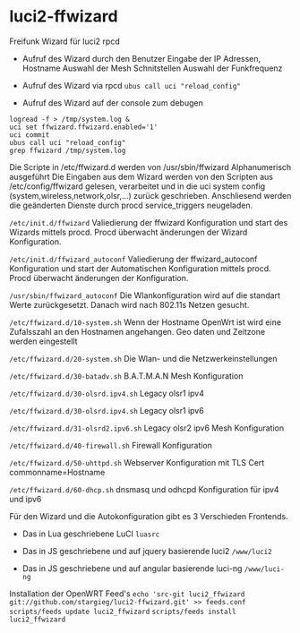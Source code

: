 # luci2-ffwizard
Freifunk Wizard für luci2 rpcd

- Aufruf des Wizard durch den Benutzer
 Eingabe der IP Adressen, Hostname
 Auswahl der Mesh Schnitstellen
 Auswahl der Funkfrequenz
 
- Aufruf des Wizard  via rpcd 
```ubus call uci "reload_config"```

- Aufruf des Wizard auf der console zum debugen
```
logread -f > /tmp/system.log &
uci set ffwizard.ffwizard.enabled='1'
uci commit
ubus call uci "reload_config"
grep ffwizard /tmp/system.log
```

 Die Scripte in /etc/ffwizard.d werden von /usr/sbin/ffwizard Alphanumerisch ausgeführt
 Die Eingaben aus dem Wizard werden von den Scripten aus /etc/config/ffwizard gelesen, verarbeitet
 und in die uci system config (system,wireless,network,olsr,...) zurück geschrieben.
 Anschliesend werden die geänderten Dienste durch procd service_triggers neugeladen.

```/etc/init.d/ffwizard```
Valiedierung der ffwizard Konfiguration und start des Wizards mittels procd.
Procd überwacht änderungen der Wizard Konfiguration.

```/etc/init.d/ffwizard_autoconf```
Valiedierung der ffwizard_autoconf Konfiguration und start der Automatischen Konfiguration mittels procd.
Procd überwacht änderungen der Konfiguration.

```/usr/sbin/ffwizard_autoconf```
Die Wlankonfiguration wird auf die standart Werte zurückgesetzt. Danach wird nach 802.11s Netzen gesucht.

```/etc/ffwizard.d/10-system.sh```
Wenn der Hostname OpenWrt ist wird eine Zufalsszahl an den Hostnamen angehangen.
Geo daten und Zeitzone werden eingestellt

```/etc/ffwizard.d/20-system.sh```
Die Wlan- und die Netzwerkeinstellungen

```/etc/ffwizard.d/30-batadv.sh```
B.A.T.M.A.N Mesh Konfiguration

```/etc/ffwizard.d/30-olsrd.ipv4.sh```
Legacy olsr1 ipv4

```/etc/ffwizard.d/30-olsrd.ipv4.sh```
Legacy olsr1 ipv6

```/etc/ffwizard.d/31-olsrd2.ipv6.sh```
Legacy olsr2 ipv6 Mesh Konfiguration

```/etc/ffwizard.d/40-firewall.sh```
Firewall Konfiguration

```/etc/ffwizard.d/50-uhttpd.sh```
Webserver Konfiguration mit TLS Cert commonname=Hostname

```/etc/ffwizard.d/60-dhcp.sh```
dnsmasq und odhcpd Konfiguration für ipv4 und ipv6


Für den Wizard und die Autokonfiguration gibt es 3 Verschieden Frontends.

- Das in Lua geschriebene LuCI
```luasrc```

- Das in JS geschriebene und auf jquery basierende luci2
```/www/luci2```

- Das in JS geschriebene und auf angular basierende luci-ng
```/www/luci-ng```

Installation der OpenWRT Feed's
 ```echo 'src-git luci2_ffwizard git://github.com/stargieg/luci2-ffwizard.git' >> feeds.conf```
 ```scripts/feeds update luci2_ffwizard```
 ```scripts/feeds install luci2_ffwizard```

